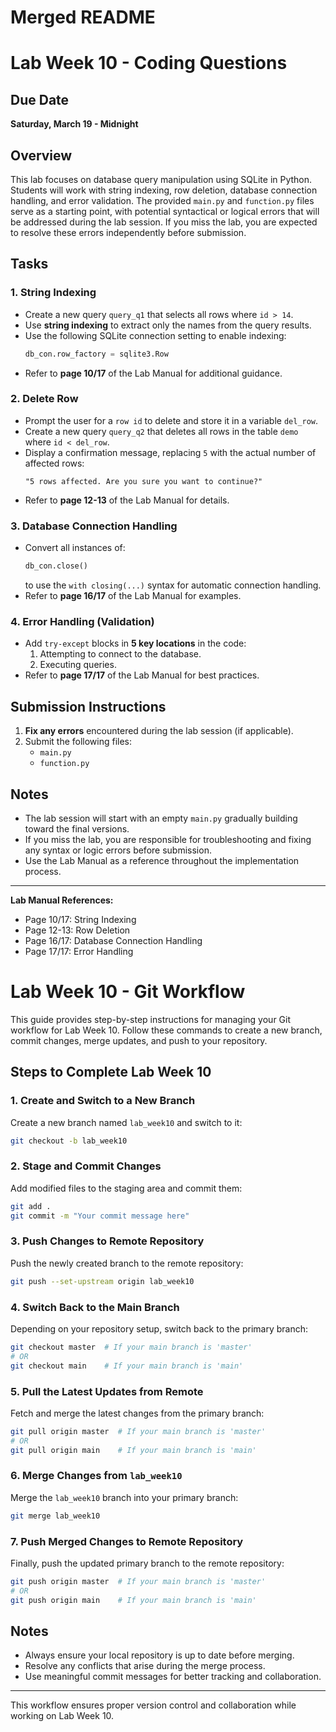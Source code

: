 # Merged README

# Lab Week 10 - Coding Questions

## Due Date
**Saturday, March 19 - Midnight**

## Overview
This lab focuses on database query manipulation using SQLite in Python. Students will work with string indexing, row deletion, database connection handling, and error validation. The provided `main.py` and `function.py` files serve as a starting point, with potential syntactical or logical errors that will be addressed during the lab session. If you miss the lab, you are expected to resolve these errors independently before submission.

## Tasks

### 1. String Indexing
- Create a new query `query_q1` that selects all rows where `id > 14`.
- Use **string indexing** to extract only the names from the query results.
- Use the following SQLite connection setting to enable indexing:
  ```python
  db_con.row_factory = sqlite3.Row
  ```
- Refer to **page 10/17** of the Lab Manual for additional guidance.

### 2. Delete Row
- Prompt the user for a `row id` to delete and store it in a variable `del_row`.
- Create a new query `query_q2` that deletes all rows in the table `demo` where `id < del_row`.
- Display a confirmation message, replacing `5` with the actual number of affected rows:
  ```
  "5 rows affected. Are you sure you want to continue?"
  ```
- Refer to **page 12-13** of the Lab Manual for details.

### 3. Database Connection Handling
- Convert all instances of:
  ```python
  db_con.close()
  ```
  to use the `with closing(...)` syntax for automatic connection handling.
- Refer to **page 16/17** of the Lab Manual for examples.

### 4. Error Handling (Validation)
- Add `try-except` blocks in **5 key locations** in the code:
  1. Attempting to connect to the database.
  2. Executing queries.
- Refer to **page 17/17** of the Lab Manual for best practices.

## Submission Instructions
1. **Fix any errors** encountered during the lab session (if applicable).
2. Submit the following files:
   - `main.py`
   - `function.py`

## Notes
- The lab session will start with an empty `main.py` gradually building toward the final versions.
- If you miss the lab, you are responsible for troubleshooting and fixing any syntax or logic errors before submission.
- Use the Lab Manual as a reference throughout the implementation process.

---
**Lab Manual References:**
- Page 10/17: String Indexing
- Page 12-13: Row Deletion
- Page 16/17: Database Connection Handling
- Page 17/17: Error Handling


# Lab Week 10 - Git Workflow

This guide provides step-by-step instructions for managing your Git workflow for Lab Week 10. Follow these commands to create a new branch, commit changes, merge updates, and push to your repository.

## Steps to Complete Lab Week 10

### 1. Create and Switch to a New Branch
Create a new branch named `lab_week10` and switch to it:
```sh
git checkout -b lab_week10
```

### 2. Stage and Commit Changes
Add modified files to the staging area and commit them:
```sh
git add .
git commit -m "Your commit message here"
```

### 3. Push Changes to Remote Repository
Push the newly created branch to the remote repository:
```sh
git push --set-upstream origin lab_week10
```

### 4. Switch Back to the Main Branch
Depending on your repository setup, switch back to the primary branch:
```sh
git checkout master  # If your main branch is 'master'
# OR
git checkout main    # If your main branch is 'main'
```

### 5. Pull the Latest Updates from Remote
Fetch and merge the latest changes from the primary branch:
```sh
git pull origin master  # If your main branch is 'master'
# OR
git pull origin main    # If your main branch is 'main'
```

### 6. Merge Changes from `lab_week10`
Merge the `lab_week10` branch into your primary branch:
```sh
git merge lab_week10
```

### 7. Push Merged Changes to Remote Repository
Finally, push the updated primary branch to the remote repository:
```sh
git push origin master  # If your main branch is 'master'
# OR
git push origin main    # If your main branch is 'main'
```

## Notes
- Always ensure your local repository is up to date before merging.
- Resolve any conflicts that arise during the merge process.
- Use meaningful commit messages for better tracking and collaboration.

---
This workflow ensures proper version control and collaboration while working on Lab Week 10.
